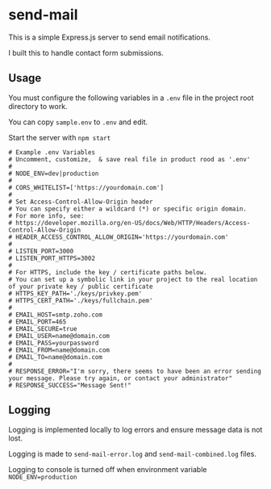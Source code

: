 # send-mail #

This is a simple Express.js server to send email notifications.

I built this to handle contact form submissions. 

## Usage ##

You must configure the following variables in a `.env` file in the project root directory to work.

You can copy `sample.env` to `.env` and edit.

Start the server with `npm start`

```
# Example .env Variables
# Uncomment, customize,  & save real file in product rood as '.env'
#
# NODE_ENV=dev|production
#
# CORS_WHITELIST=['https://yourdomain.com']
#
# Set Access-Control-Allow-Origin header
# You can specify either a wildcard (*) or specific origin domain.
# For more info, see: 
# https://developer.mozilla.org/en-US/docs/Web/HTTP/Headers/Access-Control-Allow-Origin
# HEADER_ACCESS_CONTROL_ALLOW_ORIGIN='https://yourdomain.com'
#
# LISTEN_PORT=3000
# LISTEN_PORT_HTTPS=3002
# 
# For HTTPS, include the key / certificate paths below.
# You can set up a symbolic link in your project to the real location of your private key / public certificate
# HTTPS_KEY_PATH='./keys/privkey.pem'
# HTTPS_CERT_PATH='./keys/fullchain.pem'
#
# EMAIL_HOST=smtp.zoho.com
# EMAIL_PORT=465
# EMAIL_SECURE=true
# EMAIL_USER=name@domain.com
# EMAIL_PASS=yourpassword
# EMAIL_FROM=name@domain.com
# EMAIL_TO=name@domain.com
#
# RESPONSE_ERROR="I'm sorry, there seems to have been an error sending your message. Please try again, or contact your administrator"
# RESPONSE_SUCCESS="Message Sent!"
```

## Logging ##

Logging is implemented locally to log errors and ensure message data is not lost.

Logging is made to `send-mail-error.log` and `send-mail-combined.log` files.

Logging to console is turned off when environment variable `NODE_ENV=production`

